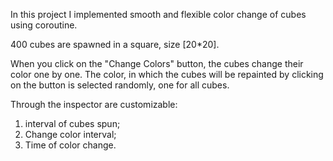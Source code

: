 In this project I implemented smooth and flexible color change of cubes using coroutine. 

400 cubes are spawned in a square, size [20*20]. 

When you click on the "Change Colors" button, the cubes change their color one by one. The color, in which the cubes will be repainted by clicking on the button is selected randomly, one for all cubes.
 
Through the inspector are customizable:
1. interval of cubes spun;
2. Change color interval;
3. Time of color change.